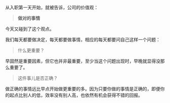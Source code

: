 从入职第一天开始，就被告诉，公司的价值观：
> **做对的事情**

今天又碰到了这个观点。

我们每天都要做决定，每天都要做事情，相应的每天都要问自己这样一个问题：
> 什么更重要？

早固然是重要因素，但它也并非最重要，至少当这个问题出现时，早晚就显得没那么重要了。
> 这件事儿是否正确？

做正确的事情远比早点开始做更重要的多。因为只要你做的事情是正确的，即便你的起点比别人的低，效率没有别人高，也依然有机会获得不错的回报。




